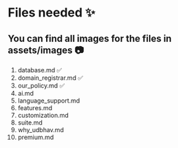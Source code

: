 # Files needed ✨

## You can find all images for the files in assets/images 📷

1. database.md ✅
2. domain_registrar.md ✅
3. our_policy.md ✅
4. ai.md
5. language_support.md
6. features.md
7. customization.md
8. suite.md
9. why_udbhav.md
10. premium.md
